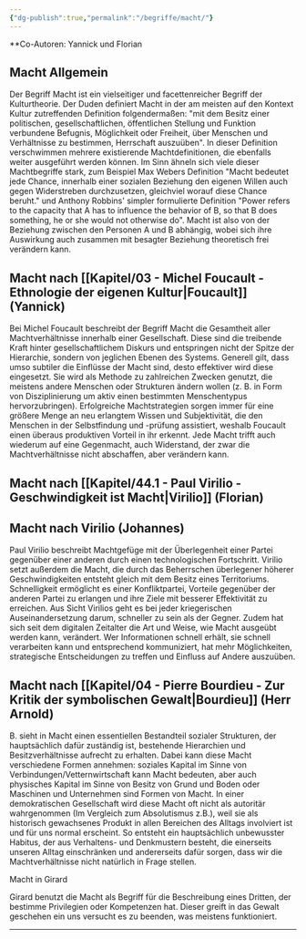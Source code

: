 ```yaml
---
{"dg-publish":true,"permalink":"/begriffe/macht/"}
---
```

 

**Co-Autoren: Yannick und Florian

## Macht Allgemein
Der Begriff Macht ist ein vielseitiger und facettenreicher Begriff der Kulturtheorie. Der Duden definiert Macht in der am meisten auf den Kontext Kultur zutreffenden Definition folgendermaßen: "mit dem Besitz einer politischen, gesellschaftlichen, öffentlichen Stellung und Funktion verbundene Befugnis, Möglichkeit oder Freiheit, über Menschen und Verhältnisse zu bestimmen, Herrschaft auszuüben". In dieser Definition verschwimmen mehrere existierende Machtdefinitionen, die ebenfalls weiter ausgeführt werden können. Im Sinn ähneln sich viele dieser Machtbegriffe stark, zum Beispiel Max Webers Definition "Macht bedeutet jede Chance, innerhalb einer sozialen Beziehung den eigenen Willen auch gegen Widerstreben durchzusetzen, gleichviel worauf diese Chance beruht." und Anthony Robbins' simpler formulierte Definition "Power refers to the capacity that A has to influence the behavior of B, so that B does something, he or she would not otherwise do". Macht ist also von der Beziehung zwischen den Personen A und B abhängig, wobei sich ihre Auswirkung auch zusammen mit besagter Beziehung theoretisch frei verändern kann.

## Macht nach [[Kapitel/03 - Michel Foucault - Ethnologie der eigenen Kultur\|Foucault]] (Yannick)
Bei Michel Foucault beschreibt der Begriff Macht die Gesamtheit aller Machtverhältnisse innerhalb einer Gesellschaft. Diese sind die treibende Kraft hinter gesellschaftlichem Diskurs und entspringen nicht der Spitze der Hierarchie, sondern von jeglichen Ebenen des Systems. Generell gilt, dass umso subtiler die Einflüsse der Macht sind, desto effektiver wird diese eingesetzt. Sie wird als Methode zu zahlreichen Zwecken genutzt, die meistens andere Menschen oder Strukturen ändern wollen (z. B. in Form von Disziplinierung um aktiv einen bestimmten Menschentypus hervorzubringen). Erfolgreiche Machtstrategien sorgen immer für eine größere Menge an neu erlangtem Wissen und Subjektivität, die den Menschen in der Selbstfindung und -prüfung assistiert, weshalb Foucault einen überaus produktiven Vorteil in ihr erkennt. Jede Macht trifft auch wiederum auf eine Gegenmacht, auch Widerstand, der zwar die Machtverhältnisse nicht abschaffen, aber verändern kann.

## Macht nach [[Kapitel/44.1 - Paul Virilio - Geschwindigkeit ist Macht\|Virilio]] (Florian)


## Macht nach Virilio (Johannes)
Paul Virilio beschreibt Machtgefüge mit der Überlegenheit einer Partei gegenüber einer anderen durch einen technologischen Fortschritt. Virilio setzt außerdem die Macht, die durch das Beherrschen überlegener höherer Geschwindigkeiten entsteht gleich mit dem Besitz eines Territoriums. Schnelligkeit ermöglicht es einer Konfliktpartei, Vorteile gegenüber der anderen Partei zu erlangen und ihre Ziele mit besserer Effektivität zu erreichen. Aus Sicht Virilios geht es bei jeder kriegerischen Auseinandersetzung darum, schneller zu sein als der Gegner.
Zudem hat sich seit dem digitalen Zeitalter die Art und Weise, wie Macht ausgeübt werden kann, verändert. Wer Informationen schnell erhält, sie schnell verarbeiten kann und entsprechend kommuniziert, hat mehr Möglichkeiten, strategische Entscheidungen zu treffen und Einfluss auf Andere auszuüben.

## Macht nach [[Kapitel/04 - Pierre Bourdieu - Zur Kritik der symbolischen Gewalt\|Bourdieu]] (Herr Arnold)
B. sieht in Macht einen essentiellen Bestandteil sozialer Strukturen, der hauptsächlich dafür zuständig ist, bestehende Hierarchien und Besitzverhältnisse aufrecht zu erhalten. Dabei kann diese Macht verschiedene Formen annehmen: soziales Kapital im Sinne von Verbindungen/Vetternwirtschaft kann Macht bedeuten, aber auch physisches Kapital im Sinne von Besitz von Grund und Boden oder Maschinen und Unternehmen sind Formen von Macht. In einer demokratischen Gesellschaft wird diese Macht oft nicht als autoritär wahrgenommen (Im Vergleich zum Absolutismus z.B.), weil sie als historisch gewachsenes Produkt in allen Bereichen des Alltags involviert ist und für uns normal erscheint. So entsteht ein hauptsächlich unbewusster Habitus, der aus Verhaltens- und Denkmustern besteht, die einerseits unseren Alltag einschränken und andererseits dafür sorgen, dass wir die Machtverhältnisse nicht natürlich in Frage stellen. 

Macht in Girard 

Girard benutzt die Macht als Begriff für die Beschreibung eines Dritten, der bestimme Privilegien oder Kompetenzen hat. Dieser greift in das Gewalt geschehen ein uns versucht es zu beenden, was meistens funktioniert. 



---
[1]: https://www.bpb.de/kurz-knapp/lexika/politiklexikon/17812/macht/
[2]: https://www.duden.de/rechtschreibung/Macht
[3]: https://olev.de/m/macht.htm
[4]: https://www.spektrum.de/lexikon/psychologie/macht/9039